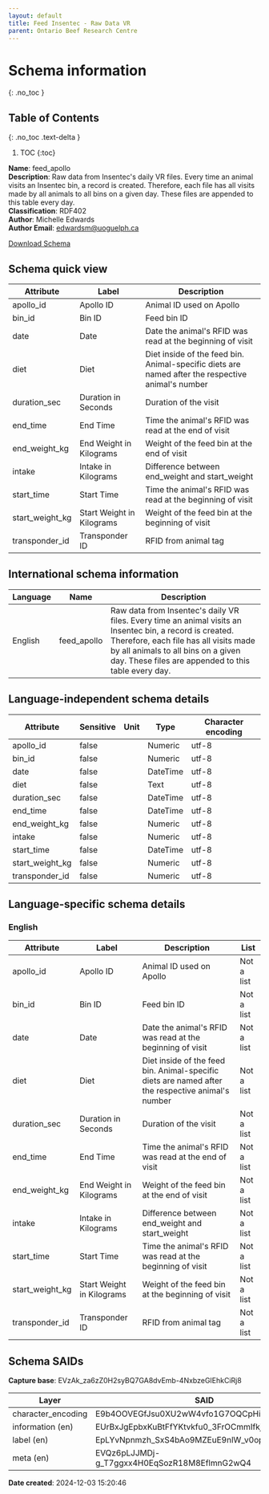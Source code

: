 ```yaml
---
layout: default  
title: Feed Insentec - Raw Data VR  
parent: Ontario Beef Research Centre 
---
```


# Schema information
{: .no_toc }

## Table of Contents
{: .no_toc .text-delta }

1. TOC
{:toc}

**Name**: feed_apollo  
**Description**: Raw data from Insentec's daily VR files. Every time an animal visits an Insentec bin, a record is created. Therefore, each file has all visits made by all animals to all bins on a given day. These files are appended to this table every day.  
**Classification**: RDF402  
**Author**: Michelle Edwards  
**Author Email**: edwardsm@uoguelph.ca  

[Download Schema](Schema_Feed_Apollo.zip)

## Schema quick view

| Attribute | Label | Description |
| --- | --- | --- |
| apollo_id | Apollo ID | Animal ID used on Apollo |
| bin_id | Bin ID | Feed bin ID |
| date | Date | Date the animal's RFID was read at the beginning of visit |
| diet | Diet | Diet inside of the feed bin. Animal-specific diets are named after the respective animal's number |
| duration_sec | Duration in Seconds | Duration of the visit |
| end_time | End Time | Time the animal's RFID was read at the end of visit |
| end_weight_kg | End Weight in Kilograms | Weight of the feed bin at the end of visit |
| intake | Intake in Kilograms | Difference between end_weight and start_weight |
| start_time | Start Time | Time the animal's RFID was read at the beginning of visit |
| start_weight_kg | Start Weight in Kilograms | Weight of the feed bin at the beginning of visit |
| transponder_id | Transponder ID | RFID from animal tag |

## International schema information

| Language | Name | Description |
| --- | --- | --- |
| English | feed_apollo | Raw data from Insentec's daily VR files. Every time an animal visits an Insentec bin, a record is created. Therefore, each file has all visits made by all animals to all bins on a given day. These files are appended to this table every day. |

## Language-independent schema details

| Attribute | Sensitive | Unit | Type | Character encoding |
| --- | --- | --- | --- | --- |
| apollo_id | false |  | Numeric | utf-8 |
| bin_id | false |  | Numeric | utf-8 |
| date | false |  | DateTime | utf-8 |
| diet | false |  | Text | utf-8 |
| duration_sec | false |  | DateTime | utf-8 |
| end_time | false |  | DateTime | utf-8 |
| end_weight_kg | false |  | Numeric | utf-8 |
| intake | false |  | Numeric | utf-8 |
| start_time | false |  | DateTime | utf-8 |
| start_weight_kg | false |  | Numeric | utf-8 |
| transponder_id | false |  | Numeric | utf-8 |

## Language-specific schema details

### English

| Attribute | Label | Description | List |
| --- | --- | --- | --- |
| apollo_id | Apollo ID | Animal ID used on Apollo | Not a list |
| bin_id | Bin ID | Feed bin ID | Not a list |
| date | Date | Date the animal's RFID was read at the beginning of visit | Not a list |
| diet | Diet | Diet inside of the feed bin. Animal-specific diets are named after the respective animal's number | Not a list |
| duration_sec | Duration in Seconds | Duration of the visit | Not a list |
| end_time | End Time | Time the animal's RFID was read at the end of visit | Not a list |
| end_weight_kg | End Weight in Kilograms | Weight of the feed bin at the end of visit | Not a list |
| intake | Intake in Kilograms | Difference between end_weight and start_weight | Not a list |
| start_time | Start Time | Time the animal's RFID was read at the beginning of visit | Not a list |
| start_weight_kg | Start Weight in Kilograms | Weight of the feed bin at the beginning of visit | Not a list |
| transponder_id | Transponder ID | RFID from animal tag | Not a list |

## Schema SAIDs

**Capture base**: EVzAk_za6zZ0H2syBQ7GA8dvEmb-4NxbzeGIEhkCiRj8

| Layer | SAID |
| --- | --- |
| character_encoding | E9b4OOVEGfJsu0XU2wW4vfo1G7OQCpHi4aHlEsEX9u_I |
| information (en) | EUrBxJgEpbxKuBtFfYKtvkfu0_3FrOCmmIfkjiy3p2WM |
| label (en) | EpLYvNpnmzh_SxS4bAo9MZEuE9nlW_v0op-yf9MZs3jg |
| meta (en) | EVQz6pLJJMDj-g_T7ggxx4H0EqSozR18M8EflmnG2wQ4 |

**Date created**: 2024-12-03 15:20:46

